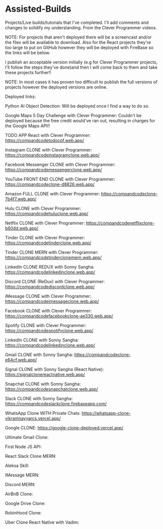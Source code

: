 # Assisted-Builds
Projects/Live builds/tutorials that I've completed. I'll add comments and changes to solidify my understanding.
From the Clever Programmer videos.

NOTE: For projects that aren't deployed there will be a screencast and/or the files will be available to download. Also for the React projects they're too large to put on GitHub however they will be deployed with FireBase so the links will be below.

I publish an acceptable version initially (e.g for Clever Programmer projects, I'll follow the steps they've done)and then I will come back to them and take these projects further!!

NOTE: In most cases it has proven too difficult to publish the full versions of projects however the deployed versions are online.


Deployed links:

  Python AI Object Detection: Will be deployed once I find a way to do so.

  Google Maps 5 Day Challenge with Clever Programmer: Couldn't be deployed because the free credit would've ran out, resulting in charges for the Google Maps API!!

  TODO APP React with Clever Programmer: https://compandcodetodocpf.web.app/

  Instagram CLONE with Clever Programmer: https://compandcodeinstagramclone.web.app/

  Facebook Messenger CLONE with Clever Programmer: https://compandcodemessengerclone.web.app/
  
  YouTube FRONT END CLONE with Clever Programmer: https://compandcodeclone-d8826.web.app/
  
  Amazon FULL CLONE with Clever Programmer: https://compandcodeclone-7b4f7.web.app/
  
  Hulu CLONE with Clever Programmer: https://compandcodehuluclone.web.app/
  
  Netflix CLONE with Clever Programmer: https://compandcodenetflixclone-b60dd.web.app/
  
  Tinder CLONE with Clever Programmer: https://compandcodetinderclone.web.app/ 
  
  Tinder CLONE MERN with Clever Programmer: https://compandcodetinderclonemern.web.app/
  
  LinkedIn CLONE REDUX with Sonny Sangha: https://compandcodelinkedinclone.web.app/
  
  Discord CLONE (ReDux) with Clever Programmer: https://compandcodediscordclone.web.app/
  
  iMessage CLONE with Clever Programmer: https://compandcodeimessageclone.web.app/
  
  Facebook CLONE with Clever Programmer: https://compandcodefacebookclone-ae330.web.app/
  
  Spotify CLONE with Clever Programmer: https://compandcodespotifyclone.web.app/
  
  LinkedIn CLONE with Sonny Sangha: https://compandcodelinkedinclone.web.app/
  
  Gmail CLONE with Sonny Sangha: https://compandcodeclone-e64cf.web.app/
  
  Signal CLONE with Sonny Sangha (React Native): https://signalclonereactnative.web.app/
  
  Snapchat CLONE with Sonny Sangha: https://compandcodesnapchatclone.web.app/
  
  Slack CLONE with Sonny Sangha: https://compandcodeslackclone.firebaseapp.com/
  
  WhatsApp Clone WITH Private Chats: https://whatsapp-clone-vikramnayyarcs.vercel.app/
  
  Google CLONE: https://google-clone-deployed.vercel.app/
  
  Ultimate Gmail Clone:
  
  First Node JS API:
  
  React Slack Clone MERN:
  
  Aleksa Skill:
  
  IMessage MERN:
  
  Discord MERN:
  
  AirBnB Clone:
  
  Google Drive Clone:
  
  RobinHood Clone:
  
  Uber Clone React Native with Vadim:
